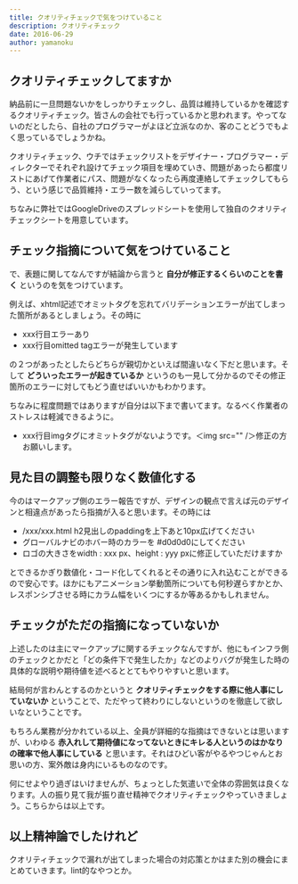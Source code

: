 ```yaml
---
title: クオリティチェックで気をつけていること
description: クオリティチェック
date: 2016-06-29
author: yamanoku
---
```


## クオリティチェックしてますか

納品前に一旦問題ないかをしっかりチェックし、品質は維持しているかを確認するクオリティチェック。皆さんの会社でも行っているかと思われます。やってないのだとしたら、自社のプログラマーがよほど立派なのか、客のことどうでもよく思っているでしょうかね。

クオリティチェック、ウチではチェックリストをデザイナー・プログラマー・ディレクターでそれぞれ設けてチェック項目を埋めていき、問題があったら都度リストにあげて作業者にパス、問題がなくなったら再度連絡してチェックしてもらう、という感じで品質維持・エラー数を減らしていってます。

ちなみに弊社ではGoogleDriveのスプレッドシートを使用して独自のクオリティチェックシートを用意しています。

## チェック指摘について気をつけていること

で、表題に関してなんですが結論から言うと **自分が修正するくらいのことを書く** というのを気をつけています。

例えば、xhtml記述でオミットタグを忘れてバリデーションエラーが出てしまった箇所があるとしましょう。その時に

- xxx行目エラーあり
- xxx行目omitted tagエラーが発生しています

の２つがあったとしたらどちらが親切かといえば間違いなく下だと思います。そして **どういったエラーが起きているか** というのも一見して分かるのでその修正箇所のエラーに対してもどう直せばいいかもわかります。

ちなみに程度問題ではありますが自分は以下まで書いてます。なるべく作業者のストレスは軽減できるように。

- xxx行目imgタグにオミットタグがないようです。＜img src="" /＞修正の方お願いします。

## 見た目の調整も限りなく数値化する

今のはマークアップ側のエラー報告ですが、デザインの観点で言えば元のデザインと相違点があったら指摘が入ると思います。その時には

- /xxx/xxx.html  h2見出しのpaddingを上下あと10px広げてください
- グローバルナビのホバー時のカラーを #d0d0d0にしてください
- ロゴの大きさをwidth : xxx px、height : yyy pxに修正していただけますか

とできるかぎり数値化・コード化してくれるとその通りに入れ込むことができるので安心です。ほかにもアニメーション挙動箇所についても何秒遅らすかとか、レスポンシブさせる時にカラム幅をいくつにするか等あるかもしれません。

## チェックがただの指摘になっていないか

上述したのは主にマークアップに関するチェックなんですが、他にもインフラ側のチェックとかだと「どの条件下で発生したか」などのよりバグが発生した時の具体的な説明や期待値を述べるととてもやりやすいと思います。

結局何が言わんとするのかというと **クオリティチェックをする際に他人事にしていないか** ということで、ただやって終わりにしないというのを徹底して欲しいなということです。

もちろん業務が分かれている以上、全員が詳細的な指摘はできないとは思いますが、いわゆる **赤入れして期待値になってないときにキレる人というのはかなりの確率で他人事にしている** と思います。それはひどい客がやるやつじゃんとお思いの方、案外敵は身内にいるものなのです。

何にせよやり過ぎはいけませんが、ちょっとした気遣いで全体の雰囲気は良くなります。人の振り見て我が振り直せ精神でクオリティチェックやっていきましょう。こちらからは以上です。

## 以上精神論でしたけれど

クオリティチェックで漏れが出てしまった場合の対応策とかはまた別の機会にまとめていきます。lint的なやつとか。
